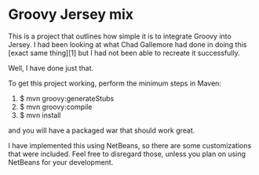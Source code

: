 Groovy Jersey mix
==================

This is a project that outlines how simple it is to integrate Groovy into Jersey.  I had been
looking at what Chad Gallemore had done in doing this [exact same thing][1] but I had not been
able to recreate it successfully.

Well, I have done just that.

To get this project working, perform the minimum steps in Maven:

  1. $ mvn groovy:generateStubs
  2. $ mvn groovy:compile
  3. $ mvn install

and you will have a packaged war that should work great.

I have implemented this using NetBeans, so there are some customizations that were included.
Feel free to disregard those, unless you plan on using NetBeans for your development.


